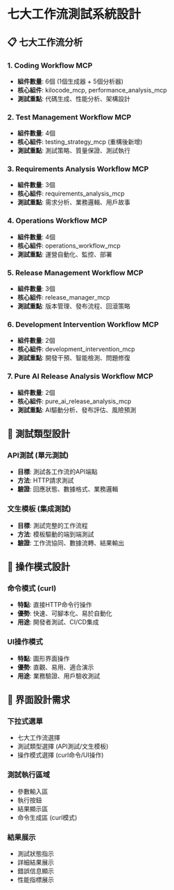 # 七大工作流測試系統設計

## 📋 **七大工作流分析**

### 1. **Coding Workflow MCP**
- **組件數量**: 6個 (1個生成器 + 5個分析器)
- **核心組件**: kilocode_mcp, performance_analysis_mcp
- **測試重點**: 代碼生成、性能分析、架構設計

### 2. **Test Management Workflow MCP**
- **組件數量**: 4個
- **核心組件**: testing_strategy_mcp (重構後新增)
- **測試重點**: 測試策略、質量保證、測試執行

### 3. **Requirements Analysis Workflow MCP**
- **組件數量**: 3個
- **核心組件**: requirements_analysis_mcp
- **測試重點**: 需求分析、業務邏輯、用戶故事

### 4. **Operations Workflow MCP**
- **組件數量**: 4個
- **核心組件**: operations_workflow_mcp
- **測試重點**: 運營自動化、監控、部署

### 5. **Release Management Workflow MCP**
- **組件數量**: 3個
- **核心組件**: release_manager_mcp
- **測試重點**: 版本管理、發布流程、回滾策略

### 6. **Development Intervention Workflow MCP**
- **組件數量**: 2個
- **核心組件**: development_intervention_mcp
- **測試重點**: 開發干預、智能檢測、問題修復

### 7. **Pure AI Release Analysis Workflow MCP**
- **組件數量**: 2個
- **核心組件**: pure_ai_release_analysis_mcp
- **測試重點**: AI驅動分析、發布評估、風險預測

## 🎯 **測試類型設計**

### **API測試 (單元測試)**
- **目標**: 測試各工作流的API端點
- **方法**: HTTP請求測試
- **驗證**: 回應狀態、數據格式、業務邏輯

### **文生模板 (集成測試)**
- **目標**: 測試完整的工作流程
- **方法**: 模板驅動的端到端測試
- **驗證**: 工作流協同、數據流轉、結果輸出

## 🔧 **操作模式設計**

### **命令模式 (curl)**
- **特點**: 直接HTTP命令行操作
- **優勢**: 快速、可腳本化、易於自動化
- **用途**: 開發者測試、CI/CD集成

### **UI操作模式**
- **特點**: 圖形界面操作
- **優勢**: 直觀、易用、適合演示
- **用途**: 業務驗證、用戶驗收測試

## 📱 **界面設計需求**

### **下拉式選單**
- 七大工作流選擇
- 測試類型選擇 (API測試/文生模板)
- 操作模式選擇 (curl命令/UI操作)

### **測試執行區域**
- 參數輸入區
- 執行按鈕
- 結果顯示區
- 命令生成區 (curl模式)

### **結果展示**
- 測試狀態指示
- 詳細結果展示
- 錯誤信息顯示
- 性能指標展示

